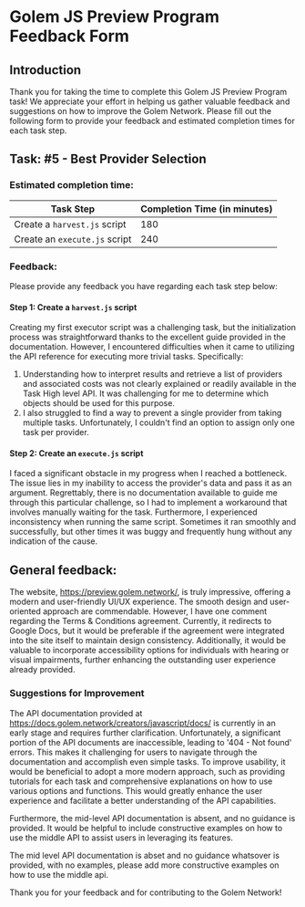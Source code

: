 # Golem JS Preview Program Feedback Form

## Introduction
Thank you for taking the time to complete this Golem JS Preview Program task! 
We appreciate your effort in helping us gather valuable feedback and suggestions on how to improve the Golem Network. 
Please fill out the following form to provide your feedback and estimated completion times for each task step.

## Task: #5 - Best Provider Selection

### Estimated completion time:
| Task Step                     | Completion Time (in minutes) |
|-------------------------------|------------------------------|
| Create a `harvest.js` script  |            180               |
| Create an `execute.js` script |            240               |

### Feedback:
Please provide any feedback you have regarding each task step below:

#### Step 1: Create a `harvest.js` script
Creating my first executor script was a challenging task, but the initialization process was straightforward thanks to the excellent guide provided in the documentation. However, I encountered difficulties when it came to utilizing the API reference for executing more trivial tasks. Specifically:

1. Understanding how to interpret results and retrieve a list of providers and associated costs was not clearly explained or readily available in the Task High level API. It was challenging for me to determine which objects should be used for this purpose.
2. I also struggled to find a way to prevent a single provider from taking multiple tasks. Unfortunately, I couldn't find an option to assign only one task per provider.


#### Step 2: Create an `execute.js` script
I faced a significant obstacle in my progress when I reached a bottleneck. The issue lies in my inability to access the provider's data and pass it as an argument. Regrettably, there is no documentation available to guide me through this particular challenge, so I had to implement a workaround that involves manually waiting for the task. Furthermore, I experienced inconsistency when running the same script. Sometimes it ran smoothly and successfully, but other times it was buggy and frequently hung without any indication of the cause.

## General feedback:
The website, https://preview.golem.network/, is truly impressive, offering a modern and user-friendly UI/UX experience. The smooth design and user-oriented approach are commendable. However, I have one comment regarding the Terms & Conditions agreement. Currently, it redirects to Google Docs, but it would be preferable if the agreement were integrated into the site itself to maintain design consistency. Additionally, it would be valuable to incorporate accessibility options for individuals with hearing or visual impairments, further enhancing the outstanding user experience already provided.


### Suggestions for Improvement
The API documentation provided at https://docs.golem.network/creators/javascript/docs/ is currently in an early stage and requires further clarification. Unfortunately, a significant portion of the API documents are inaccessible, leading to '404 - Not found' errors. This makes it challenging for users to navigate through the documentation and accomplish even simple tasks. To improve usability, it would be beneficial to adopt a more modern approach, such as providing tutorials for each task and comprehensive explanations on how to use various options and functions. This would greatly enhance the user experience and facilitate a better understanding of the API capabilities.

Furthermore, the mid-level API documentation is absent, and no guidance is provided. It would be helpful to include constructive examples on how to use the middle API to assist users in leveraging its features.

The mid level API documentation is abset and no guidance whatsover is provided, with no examples, please add more constructive examples on how to use the middle api.

Thank you for your feedback and for contributing to the Golem Network!
